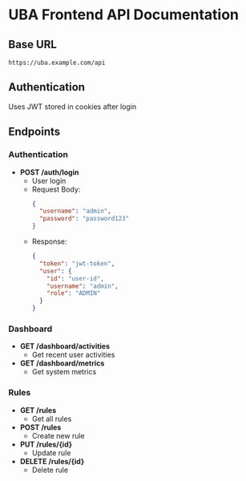 # UBA Frontend API Documentation

## Base URL
`https://uba.example.com/api`

## Authentication
Uses JWT stored in cookies after login

## Endpoints

### Authentication
- **POST /auth/login**
  - User login
  - Request Body:
    ```json
    {
      "username": "admin",
      "password": "password123"
    }
    ```
  - Response:
    ```json
    {
      "token": "jwt-token",
      "user": {
        "id": "user-id",
        "username": "admin",
        "role": "ADMIN"
      }
    }
    ```

### Dashboard
- **GET /dashboard/activities**
  - Get recent user activities
- **GET /dashboard/metrics**
  - Get system metrics

### Rules
- **GET /rules**
  - Get all rules
- **POST /rules**
  - Create new rule
- **PUT /rules/{id}**
  - Update rule
- **DELETE /rules/{id}**
  - Delete rule 